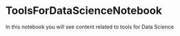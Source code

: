 # ToolsForDataScienceNotebook
 In this notebook you will see content related to tools for Data Science
